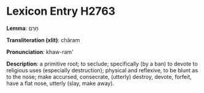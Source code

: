 # Lexicon Entry H2763

**Lemma**: חָרַם

**Transliteration (xlit)**: châram

**Pronunciation**: khaw-ram'

**Description**:
a primitive root; to seclude; specifically (by a ban) to devote to religious uses (especially destruction); physical and reflexive, to be blunt as to the nose; make accursed, consecrate, (utterly) destroy, devote, forfeit, have a flat nose, utterly (slay, make away).
